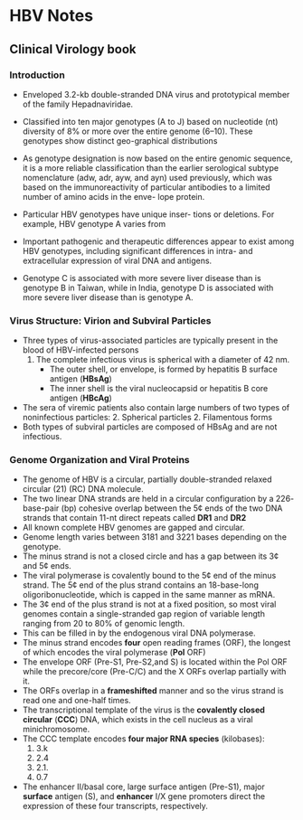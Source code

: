# HBV Notes

## Clinical Virology book

### Introduction

- Enveloped 3.2-kb double-stranded DNA
virus and prototypical member of the family Hepadnaviridae.

- Classified into ten major genotypes (A to J)
based on nucleotide (nt) diversity of 8% or more over the
entire genome (6–10). 
These genotypes show distinct geo-graphical distributions

- As genotype designation is
now based on the entire genomic sequence, it is a more
reliable classification than the earlier serological subtype
nomenclature (adw, adr, ayw, and ayn) used previously,
which was based on the immunoreactivity of particular
antibodies to a limited number of amino acids in the enve-
lope protein.

-  Particular HBV genotypes have unique inser-
tions or deletions. For example, HBV genotype A varies from

- Important pathogenic and therapeutic differences appear
to exist among HBV genotypes, including significant differences in intra- and extracellular expression of viral DNA and antigens.
- Genotype C is associated with more severe liver disease than is genotype B in Taiwan, while
in India, genotype D is associated with more severe liver
disease than is genotype A.

### Virus Structure: Virion and Subviral Particles

- Three types of virus-associated particles are typically present in the blood of HBV-infected persons
    1. The complete infectious virus is spherical with a diameter of 42 nm.
        - The outer shell, or envelope, is formed by hepatitis B surface antigen (__HBsAg__)
        - The inner shell is the viral nucleocapsid or hepatitis B core antigen (__HBcAg__)
- The sera of viremic patients also contain large numbers of two types of noninfectious particles: 
    2. Spherical particles
    2. Filamentous forms
- Both types of subviral particles are composed of HBsAg and are not infectious.

### Genome Organization and Viral Proteins

- The genome of HBV is a circular, partially double-stranded relaxed circular (21) (RC) DNA molecule. 
- The two linear DNA strands are held in a circular configuration by a 226-
base-pair (bp) cohesive overlap between the 5¢ ends of the two DNA strands that contain 11-nt direct repeats called __DR1__ and __DR2__
- All known complete HBV genomes are gapped and circular.
- Genome length varies between 3181 and 3221 bases depending on the genotype.
- The minus strand is not a closed circle and has a gap between its 3¢ and
5¢ ends. 
- The viral polymerase is covalently bound to the 5¢ end of the minus strand. 
The 5¢ end of the plus strand contains an 18-base-long oligoribonucleotide, which is
capped in the same manner as mRNA. 
- The 3¢ end of the plus strand is not at a fixed position, so most viral genomes contain a single-stranded gap region of variable length ranging from 20 to 80% of genomic length.
- This can be filled in by the endogenous viral DNA polymerase.
- The minus strand encodes __four__ open reading frames (ORF), the longest of which encodes the viral polymerase (__Pol__ ORF)
- The envelope ORF (Pre-S1, Pre-S2,and S) is located within the Pol ORF while the precore/core
(Pre-C/C) and the X ORFs overlap partially with it. 
- The ORFs overlap in a __frameshifted__ manner and so the virus strand is read one and one-half times. 
- The transcriptional template of the virus is the __covalently closed circular__ (__CCC__)
DNA, which exists in the cell nucleus as a viral minichromosome. 
- The CCC template encodes  __four major RNA species__ (kilobases):
    1. 3.k
    2. 2.4
    3. 2.1. 
    4. 0.7
- The enhancer II/basal core, large surface antigen (Pre-S1), major __surface__ antigen (S), and __enhancer__ I/X gene promoters direct the expression of these four transcripts,
respectively.

